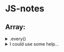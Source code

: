 # JS-notes

## Array:
  

<details>
  <summary>.every()</summary>
    ```c#
      [12, 5, 8, 130, 44].every(elem => elem >= 10) // false ; all els above 10
    ```  
</details>
<details>
<summary>I could use some help...</summary>
<p>

```c#
public class Order
{
    public int OrderId { get; set; }
    public int CustomerId { get; set; }

    public List<int> Products { get; set; }
}
\```

</p>
</details>  
